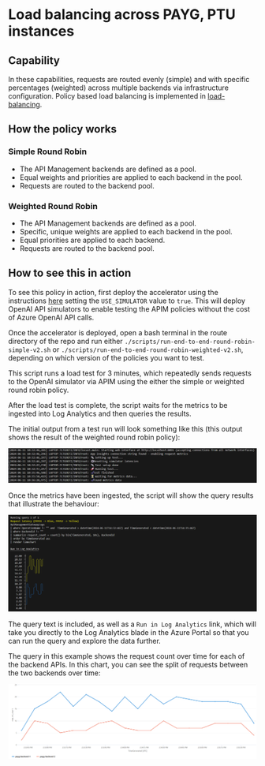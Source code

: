 # Load balancing across PAYG, PTU instances

## Capability

In these capabilities, requests are routed evenly (simple) and with specific percentages (weighted) across multiple backends via infrastructure configuration. Policy based load balancing is implemented in [load-balancing](../load-balancing/README.md).

## How the policy works

### Simple Round Robin

- The API Management backends are defined as a pool.
- Equal weights and priorities are applied to each backend in the pool.
- Requests are routed to the backend pool.

### Weighted Round Robin

- The API Management backends are defined as a pool.
- Specific, unique weights are applied to each backend in the pool.
- Equal priorities are applied to each backend.
- Requests are routed to the backend pool.

## How to see this in action

To see this policy in action, first deploy the accelerator using the instructions [here](../../README.md) setting the `USE_SIMULATOR` value to `true`.
This will deploy OpenAI API simulators to enable testing the APIM policies without the cost of Azure OpenAI API calls.

Once the accelerator is deployed, open a bash terminal in the route directory of the repo and run either `./scripts/run-end-to-end-round-robin-simple-v2.sh` or `./scripts/run-end-to-end-round-robin-weighted-v2.sh`, depending on which version of the policies you want to test.

This script runs a load test for 3 minutes, which repeatedly sends requests to the OpenAI simulator via APIM using the either the simple or weighted round robin policy.

After the load test is complete, the script waits for the metrics to be ingested into Log Analytics and then queries the results.

The initial output from a test run will look something like this (this output shows the result of the weighted round robin policy):

![output showing the test steps](docs/output-1.png)

Once the metrics have been ingested, the script will show the query results that illustrate the behaviour:

![output showing the query results](docs/output-2.png)

The query text is included, as well as a `Run in Log Analytics` link, which will take you directly to the Log Analytics blade in the Azure Portal so that you can run the query and explore the data further.

The query in this example shows the request count over time for each of the backend APIs.
In this chart, you can see the split of requests between the two backends over time:

![Screenshot of Log Analytics query showing the weighted split of results in the backend](docs/query-backend.png)